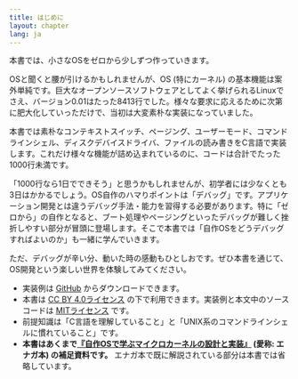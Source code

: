 ```yaml
---
title: はじめに
layout: chapter
lang: ja
---
```


本書では、小さなOSをゼロから少しずつ作っていきます。

OSと聞くと腰が引けるかもしれませんが、OS (特にカーネル) の基本機能は案外単純です。巨大なオープンソースソフトウェアとしてよく挙げられるLinuxでさえ、バージョン0.01はたった8413行でした。様々な要求に応えるために次第に肥大化していっただけで、当初は大変素朴な実装になっていました。

本書では素朴なコンテキストスイッチ、ページング、ユーザーモード、コマンドラインシェル、ディスクデバイスドライバ、ファイルの読み書きをC言語で実装します。これだけ様々な機能が詰め込まれているのに、コードは合計でたった1000行未満です。

「1000行なら1日でできそう」と思うかもしれませんが、初学者には少なくとも3日はかかるでしょう。OS自作のハマりポイントは「デバッグ」です。アプリケーション開発とは違うデバッグ手法・能力を習得する必要があります。特に「ゼロから」の自作となると、ブート処理やページングといったデバッグが難しく挫折しやすい部分が冒頭に登場します。そこで本書では「自作OSをどうデバッグすればよいのか」も一緒に学んでいきます。

ただ、デバッグが辛い分、動いた時の感動もひとしおです。ぜひ本書を通じて、OS開発という楽しい世界を体験してみてください。

- 実装例は [GitHub](https://github.com/nuta/operating-system-in-1000-lines) からダウンロードできます。
- 本書は [CC BY 4.0ライセンス](https://creativecommons.jp/faq) の下で利用できます。実装例と本文中のソースコードは [MITライセンス](https://opensource.org/licenses/MIT) です。
- 前提知識は「C言語を理解していること」と「UNIX系のコマンドラインシェルに慣れていること」です。
- **本書はあくまで[『自作OSで学ぶマイクロカーネルの設計と実装』](https://www.shuwasystem.co.jp/book/9784798068718.html) (愛称: エナガ本) の補足資料です。** エナガ本で既に解説されている部分は本書では省略しています。
